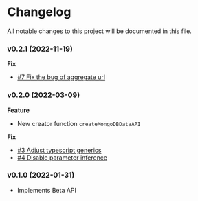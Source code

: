 # Changelog

All notable changes to this project will be documented in this file.

### v0.2.1 (2022-11-19)

**Fix**

- [#7 Fix the bug of aggregate url](https://github.com/surmon-china/mongodb-data-api/pull/7)

### v0.2.0 (2022-03-09)

**Feature**

- New creator function `createMongoDBDataAPI`

**Fix**

- [#3 Adjust typescript generics](https://github.com/surmon-china/mongodb-data-api/pull/3)
- [#4 Disable parameter inference](https://github.com/surmon-china/mongodb-data-api/pull/4)

### v0.1.0 (2022-01-31)

- Implements Beta API
